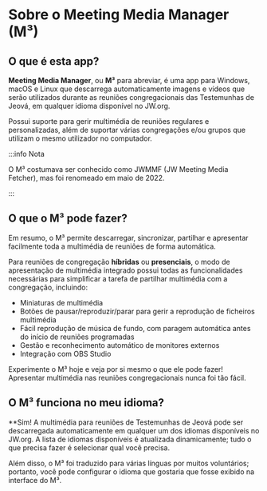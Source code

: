 # Sobre o Meeting Media Manager (M³)

## O que é esta app?

**Meeting Media Manager**, ou **M³** para abreviar, é uma app para Windows, macOS e Linux que descarrega automaticamente imagens e vídeos que serão utilizados durante as reuniões congregacionais das Testemunhas de Jeová, em qualquer idioma disponível no JW.org.

Possui suporte para gerir multimédia de reuniões regulares e personalizadas, além de suportar várias congregações e/ou grupos que utilizam o mesmo utilizador no computador.

:::info Nota

O M³ costumava ser conhecido como JWMMF (JW Meeting Media Fetcher), mas foi renomeado em maio de 2022.

:::

## O que o M³ pode fazer?

Em resumo, o M³ permite descarregar, sincronizar, partilhar e apresentar facilmente toda a multimédia de reuniões de forma automática.

Para reuniões de congregação **híbridas** ou **presenciais**, o modo de apresentação de multimédia integrado possui todas as funcionalidades necessárias para simplificar a tarefa de partilhar multimédia com a congregação, incluindo:

- Miniaturas de multimédia
- Botões de pausar/reproduzir/parar para gerir a reprodução de ficheiros multimédia
- Fácil reprodução de música de fundo, com paragem automática antes do início de reuniões programadas
- Gestão e reconhecimento automático de monitores externos
- Integração com OBS Studio

<!-- As for fully **remote** congregation Zoom meetings, the inbuilt MP4 conversion feature in M³ enables you to share media files of all types easily, using Zoom's native MP4 sharing feature. -->

Experimente o M³ hoje e veja por si mesmo o que ele pode fazer! Apresentar multimédia nas reuniões congregacionais nunca foi tão fácil.

## O M³ funciona no meu idioma?

\*\*Sim! A multimédia para reuniões de Testemunhas de Jeová pode ser descarregada automaticamente em qualquer um dos idiomas disponíveis no JW.org. A lista de idiomas disponíveis é atualizada dinamicamente; tudo o que precisa fazer é selecionar qual você precisa.

Além disso, o M³ foi traduzido para várias línguas por muitos voluntários; portanto, você pode configurar o idioma que gostaria que fosse exibido na interface do M³.
